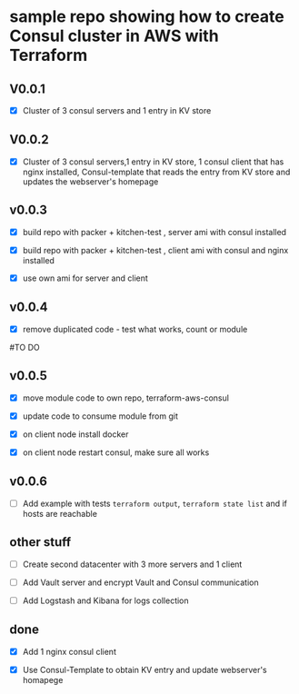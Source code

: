 # sample repo showing how to create Consul cluster in AWS with Terraform

## V0.0.1
- [x] Cluster of 3 consul servers and 1 entry in KV store

## V0.0.2
- [x] Cluster of 3 consul servers,1 entry in KV store, 1 consul client that has nginx installed, Consul-template that reads the entry from KV store and updates the webserver's homepage

## v0.0.3
- [x] build repo with packer + kitchen-test , server ami with consul installed

- [x] build repo with packer + kitchen-test , client ami with consul and nginx installed

- [x] use own ami for server and client

## v0.0.4
- [x] remove duplicated code - test what works, count or module

#TO DO

## v0.0.5
- [x] move module code to own repo, terraform-aws-consul

- [x] update code to consume module from git

- [x] on client node install docker

- [x] on client node restart consul, make sure all works

## v0.0.6
- [ ] Add example with tests `terraform output`, `terraform state list` and if hosts are reachable

## other stuff
- [ ] Create second datacenter with 3 more servers and 1 client

- [ ] Add Vault server and encrypt Vault and Consul communication

- [ ] Add Logstash and Kibana for logs collection

## done
- [x] Add 1 nginx consul client

- [x] Use Consul-Template to obtain KV entry and update webserver's homapege

